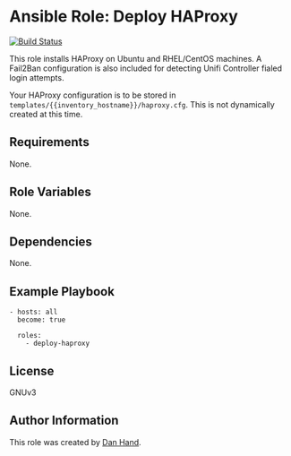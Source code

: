 # Ansible Role: Deploy HAProxy

[![Build Status](https://travis-ci.org/dsgnr/ansible-role-deploy-haproxy.svg?branch=master)](https://travis-ci.org/dsgnr/ansible-role-deploy-haproxy)

This role installs HAProxy on Ubuntu and RHEL/CentOS machines. A Fail2Ban configuration is also included for detecting Unifi Controller fialed login attempts.

Your HAProxy configuration is to be stored in `templates/{{inventory_hostname}}/haproxy.cfg`. This is not dynamically created at this time.
 
## Requirements

None.

## Role Variables

None.

## Dependencies

None.

## Example Playbook

    - hosts: all
      become: true
      
      roles:
        - deploy-haproxy

## License

GNUv3

## Author Information

This role was created by [Dan Hand](https://danielhand.io).

